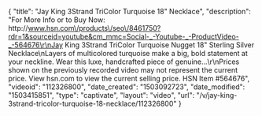 {
    "title": "Jay King 3Strand TriColor Turquoise 18\" Necklace",
    "description": "For More Info or to Buy Now: http:\/\/www.hsn.com\/products\/seo\/8461750?rdr=1&sourceid=youtube&cm_mmc=Social-_-Youtube-_-ProductVideo-_-564676\r\nJay King 3Strand TriColor Turquoise Nugget 18\" Sterling Silver Necklace\nLayers of multicolored turquoise make a big, bold statement at your neckline. Wear this luxe, handcrafted piece of genuine...\r\nPrices shown on the previously recorded video may not represent the current price.  View hsn.com to view the current selling price. HSN Item #564676",
    "videoid": "112326800",
    "date_created": "1503092723",
    "date_modified": "1503415851",
    "type": "captivate",
    "layout": "video",
    "url": "\/v\/jay-king-3strand-tricolor-turquoise-18-necklace\/112326800"
}